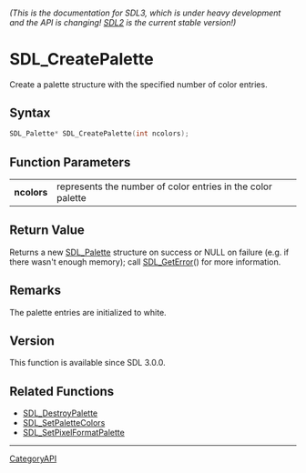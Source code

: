 ###### (This is the documentation for SDL3, which is under heavy development and the API is changing! [SDL2](https://wiki.libsdl.org/SDL2/) is the current stable version!)
# SDL_CreatePalette

Create a palette structure with the specified number of color entries.

## Syntax

```c
SDL_Palette* SDL_CreatePalette(int ncolors);

```

## Function Parameters

|                 |                                                             |
| --------------- | ----------------------------------------------------------- |
| **ncolors**     | represents the number of color entries in the color palette |

## Return Value

Returns a new [SDL_Palette](SDL_Palette) structure on success or NULL on
failure (e.g. if there wasn't enough memory); call
[SDL_GetError](SDL_GetError)() for more information.

## Remarks

The palette entries are initialized to white.

## Version

This function is available since SDL 3.0.0.

## Related Functions

* [SDL_DestroyPalette](SDL_DestroyPalette)
* [SDL_SetPaletteColors](SDL_SetPaletteColors)
* [SDL_SetPixelFormatPalette](SDL_SetPixelFormatPalette)

----
[CategoryAPI](CategoryAPI)

